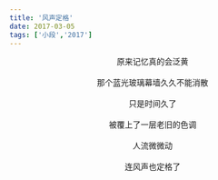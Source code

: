 ```yaml
---
title: '风声定格'
date: 2017-03-05
tags: ['小段','2017']
---
```

<div style="text-align: center">原来记忆真的会泛黄</div>

<br/>

<div style="text-align: center">那个蓝光玻璃幕墙久久不能消散</div>

<br/>

<div style="text-align: center">只是时间久了</div>

<br/>

<div style="text-align: center">被覆上了一层老旧的色调</div>

<br/>

<div style="text-align: center">人流微微动</div>

<br/>

<div style="text-align: center">连风声也定格了</div>

<br/>

